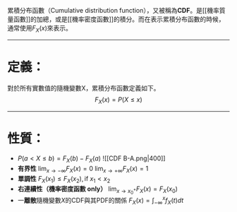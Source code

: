 累積分布函數（Cumulative distribution function），又被稱為**CDF**。是[[機率質量函數]]的加總，或是[[機率密度函數]]的積分。而在表示累積分布函數的時候，通常使用$F_X(x)$來表示。
- - -
# 定義：
對於所有實數值的隨機變數X，累積分布函數定義如下。
$$
F_X(x)=P(X\leq x)
$$
- - -
# 性質：
- $P(a < X \leq b)=F_X(b)-F_X(a)$
![[CDF B-A.png|400]]
- **有界性**
	$\lim_{x\rightarrow - \infty}F_X(x)=0$
	$\lim_{x\rightarrow + \infty}F_X(x)=1$
- **單調性**
	$F_X(x_1)\leq F_X(x_2),\text{if   }x_1 < x_2$
- **右連續性（機率密度函數 only）**
	$\lim_{x\rightarrow x_0^+}F_X(x)=F_X(x_0)$
- 一**離散**隨機變數$X$的CDF與其PDF的關係
	$F_X(x)=\int^x_{-\infty}f_X(t)dt$
